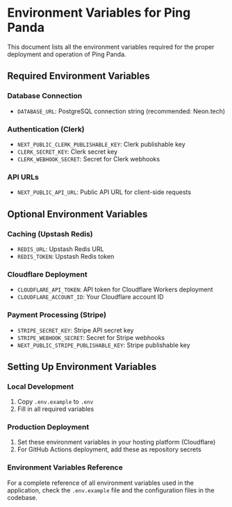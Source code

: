 # Environment Variables for Ping Panda

This document lists all the environment variables required for the proper deployment and operation of Ping Panda.

## Required Environment Variables

### Database Connection
- `DATABASE_URL`: PostgreSQL connection string (recommended: Neon.tech)

### Authentication (Clerk)
- `NEXT_PUBLIC_CLERK_PUBLISHABLE_KEY`: Clerk publishable key
- `CLERK_SECRET_KEY`: Clerk secret key
- `CLERK_WEBHOOK_SECRET`: Secret for Clerk webhooks

### API URLs
- `NEXT_PUBLIC_API_URL`: Public API URL for client-side requests

## Optional Environment Variables

### Caching (Upstash Redis)
- `REDIS_URL`: Upstash Redis URL
- `REDIS_TOKEN`: Upstash Redis token

### Cloudflare Deployment
- `CLOUDFLARE_API_TOKEN`: API token for Cloudflare Workers deployment
- `CLOUDFLARE_ACCOUNT_ID`: Your Cloudflare account ID

### Payment Processing (Stripe)
- `STRIPE_SECRET_KEY`: Stripe API secret key
- `STRIPE_WEBHOOK_SECRET`: Secret for Stripe webhooks
- `NEXT_PUBLIC_STRIPE_PUBLISHABLE_KEY`: Stripe publishable key

## Setting Up Environment Variables

### Local Development
1. Copy `.env.example` to `.env`
2. Fill in all required variables

### Production Deployment
1. Set these environment variables in your hosting platform (Cloudflare)
2. For GitHub Actions deployment, add these as repository secrets

### Environment Variables Reference
For a complete reference of all environment variables used in the application, check the `.env.example` file and the configuration files in the codebase. 